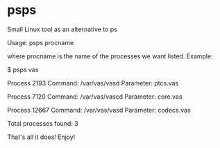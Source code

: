 # psps
Small Linux tool as an alternative to ps

Usage:
  psps procname
  
where procname is the name of the processes we want listed. Example:

$ psps vas

Process 2193
Command: /var/vas/vasd
Parameter: ptcs.vas

Process 7120
Command: /var/vas/vascd
Parameter: core.vas

Process 12667
Command: /var/vas/vasd
Parameter: codecs.vas

Total processes found: 3

That's all it does! Enjoy!
